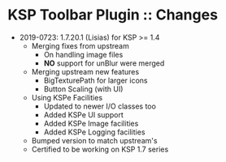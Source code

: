 # KSP Toolbar Plugin :: Changes

* 2019-0723: 1.7.20.1 (Lisias) for KSP >= 1.4
	+ Merging fixes from upstream
		- On handling image files
		- **NO** support for unBlur were merged
	+ Merging upstream new features
		- BigTexturePath for larger icons 
		- Button Scaling (with UI)
	+ Using KSPe Facilities
		- Updated to newer I/O classes too
		- Added KSPe UI support
		- Added KSPe Image facilities
		- Added KSPe Logging facilities
	+ Bumped version to match upstream's
	+ Certified to be working on KSP 1.7 series
